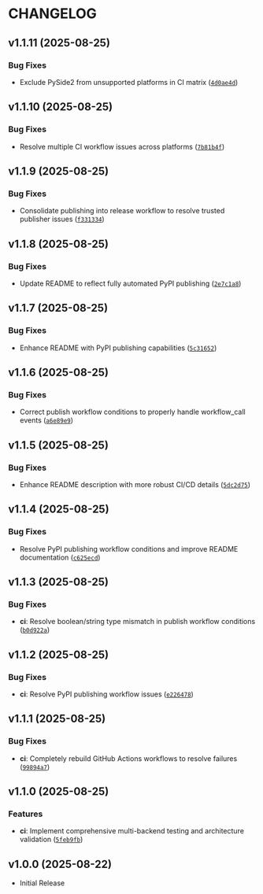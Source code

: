 # CHANGELOG

<!-- version list -->

## v1.1.11 (2025-08-25)

### Bug Fixes

- Exclude PySide2 from unsupported platforms in CI matrix
  ([`4d0ae4d`](https://github.com/soren-n/qt-web-bridge/commit/4d0ae4d3cbc4129d7524f1d46998044d6b40a9ee))


## v1.1.10 (2025-08-25)

### Bug Fixes

- Resolve multiple CI workflow issues across platforms
  ([`7b81b4f`](https://github.com/soren-n/qt-web-bridge/commit/7b81b4f52925706a824c6da44f2ac18dfbe6ad71))


## v1.1.9 (2025-08-25)

### Bug Fixes

- Consolidate publishing into release workflow to resolve trusted publisher issues
  ([`f331334`](https://github.com/soren-n/qt-web-bridge/commit/f3313348a980f051351baac5c30aa28331d21701))


## v1.1.8 (2025-08-25)

### Bug Fixes

- Update README to reflect fully automated PyPI publishing
  ([`2e7c1a8`](https://github.com/soren-n/qt-web-bridge/commit/2e7c1a82aeb59f62838cd86283ae6393ff29e0b1))


## v1.1.7 (2025-08-25)

### Bug Fixes

- Enhance README with PyPI publishing capabilities
  ([`5c31652`](https://github.com/soren-n/qt-web-bridge/commit/5c31652a0b320499bb2858b6ca7445bf21a21b1e))


## v1.1.6 (2025-08-25)

### Bug Fixes

- Correct publish workflow conditions to properly handle workflow_call events
  ([`a6e89e9`](https://github.com/soren-n/qt-web-bridge/commit/a6e89e96393942c11afc6bec8670bf10e4390eec))


## v1.1.5 (2025-08-25)

### Bug Fixes

- Enhance README description with more robust CI/CD details
  ([`5dc2d75`](https://github.com/soren-n/qt-web-bridge/commit/5dc2d75831a7eb81780ffbf56a9e19a7da4ff523))


## v1.1.4 (2025-08-25)

### Bug Fixes

- Resolve PyPI publishing workflow conditions and improve README documentation
  ([`c625ecd`](https://github.com/soren-n/qt-web-bridge/commit/c625ecd29c15720c3c08f6c3d0184f057cbc5fbf))


## v1.1.3 (2025-08-25)

### Bug Fixes

- **ci**: Resolve boolean/string type mismatch in publish workflow conditions
  ([`b0d922a`](https://github.com/soren-n/qt-web-bridge/commit/b0d922a604ea93aa665ac9a83505472eed249f07))


## v1.1.2 (2025-08-25)

### Bug Fixes

- **ci**: Resolve PyPI publishing workflow issues
  ([`e226478`](https://github.com/soren-n/qt-web-bridge/commit/e2264789c3e2a67f7e4d61021f9b8f51b05b1059))


## v1.1.1 (2025-08-25)

### Bug Fixes

- **ci**: Completely rebuild GitHub Actions workflows to resolve failures
  ([`99894a7`](https://github.com/soren-n/qt-web-bridge/commit/99894a7d4aa5615ca62efaf1040c5566f5167b51))


## v1.1.0 (2025-08-25)

### Features

- **ci**: Implement comprehensive multi-backend testing and architecture validation
  ([`5feb9fb`](https://github.com/soren-n/qt-web-bridge/commit/5feb9fb934e7486636bdab1774b6982f3c72de6c))


## v1.0.0 (2025-08-22)

- Initial Release
